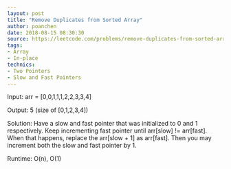 ```yaml
---
layout: post
title: "Remove Duplicates from Sorted Array"
author: poanchen
date: 2018-08-15 08:30:30
source: https://leetcode.com/problems/remove-duplicates-from-sorted-array/description/
tags:
- Array
- In-place
technics:
- Two Pointers
- Slow and Fast Pointers
---
```


Input: arr = [0,0,1,1,1,2,2,3,3,4]

Output: 5 (size of [0,1,2,3,4])

Solution:
Have a slow and fast pointer that was initialized to 0 and 1 respectively. Keep incrementing fast pointer until arr[slow] != arr[fast]. When that happens, replace the arr[slow + 1] as arr[fast]. Then you may increment both the slow and fast pointer by 1.

Runtime: O(n), O(1)
